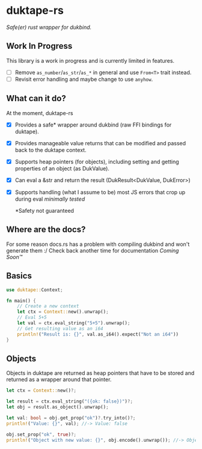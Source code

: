 #  duktape-rs

*Safe(er) rust wrapper for dukbind.*

## Work In Progress
This library is a work in progress and is currently limited in features.

 - [ ] Remove `as_number`/`as_str`/`as_*` in general and use `From<T>` trait instead.
 - [ ] Revisit error handling and maybe change to use `anyhow`.

## What can it do?
At the moment, duktape-rs

 - [x] Provides a safe* wrapper around dukbind (raw FFI bindings for duktape).
 - [x] Provides manageable value returns that can be modified and passed back to the duktape context.
 - [x] Supports heap pointers (for objects), including setting and getting properties of an object (as DukValue).
 - [x] Can eval a &str and return the result (DukResult<DukValue, DukError>)
 - [x] Supports handling (what I assume to be) most JS errors that crop up during eval *minimally tested*
 
    *Safety not guaranteed
## Where are the docs?
For some reason docs.rs has a problem with compiling dukbind and won't generate them :/
Check back another time for documentation *Coming Soon™*

## Basics

```rust
use duktape::Context;

fn main() {
    // Create a new context
    let ctx = Context::new().unwrap();
    // Eval 5+5
    let val = ctx.eval_string("5+5").unwrap();
    // Get resulting value as an i64
    println!("Result is: {}", val.as_i64().expect("Not an i64"))
}
```

## Objects
Objects in duktape are returned as heap pointers that have to be stored and returned as a wrapper around that pointer.

```rust
let ctx = Context::new()?;

let result = ctx.eval_string("({ok: false})")?;
let obj = result.as_object().unwrap();

let val: bool = obj.get_prop("ok")?.try_into()?;
println!("Value: {}", val); //-> Value: false

obj.set_prop("ok", true)?;
println!("Object with new value: {}", obj.encode().unwrap()); //-> Object with new value: {"ok":true}

```

